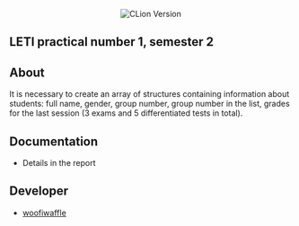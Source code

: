 <p align = "center">
  <img src = "https://img.shields.io/badge/Engine-CLion%202022.2.3-green" alt = "CLion Version">
</p>

## LETI practical number 1, semester 2

## About
It is necessary to create an array of structures containing information about students: full name, gender, group number, group number in the list, grades for the last session (3 exams and 5 differentiated tests in total).

## Documentation 

*  Details in the report

## Developer

*  [woofiwaffle](https://github.com/woofiwaffle)
